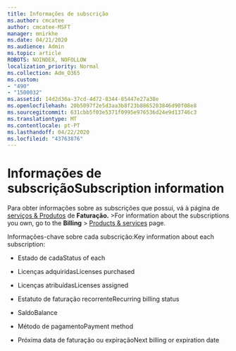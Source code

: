 ```yaml
---
title: Informações de subscrição
ms.author: cmcatee
author: cmcatee-MSFT
manager: mnirkhe
ms.date: 04/21/2020
ms.audience: Admin
ms.topic: article
ROBOTS: NOINDEX, NOFOLLOW
localization_priority: Normal
ms.collection: Adm_O365
ms.custom:
- "490"
- "1500032"
ms.assetid: 14d2d36a-37cd-4d72-8344-85447e27a38e
ms.openlocfilehash: 20b5097f2e5d3aa3b8f23b8865203846d90f08e8
ms.sourcegitcommit: 631cbb5f03e5371f0995e976536d24e9d13746c3
ms.translationtype: MT
ms.contentlocale: pt-PT
ms.lasthandoff: 04/22/2020
ms.locfileid: "43763876"
---
```

# <a name="subscription-information"></a><span data-ttu-id="df01e-102">Informações de subscrição</span><span class="sxs-lookup"><span data-stu-id="df01e-102">Subscription information</span></span>

<span data-ttu-id="df01e-103">Para obter informações sobre as subscrições que possui, vá à página de [serviços & Produtos](https://go.microsoft.com/fwlink/p/?linkid=842054) de **Faturação.** \></span><span class="sxs-lookup"><span data-stu-id="df01e-103">For information about the subscriptions you own, go to the **Billing** \> [Products & services](https://go.microsoft.com/fwlink/p/?linkid=842054) page.</span></span>
  
<span data-ttu-id="df01e-104">Informações-chave sobre cada subscrição:</span><span class="sxs-lookup"><span data-stu-id="df01e-104">Key information about each subscription:</span></span>
  
- <span data-ttu-id="df01e-105">Estado de cada</span><span class="sxs-lookup"><span data-stu-id="df01e-105">Status of each</span></span>

- <span data-ttu-id="df01e-106">Licenças adquiridas</span><span class="sxs-lookup"><span data-stu-id="df01e-106">Licenses purchased</span></span>

- <span data-ttu-id="df01e-107">Licenças atribuídas</span><span class="sxs-lookup"><span data-stu-id="df01e-107">Licenses assigned</span></span>

- <span data-ttu-id="df01e-108">Estatuto de faturação recorrente</span><span class="sxs-lookup"><span data-stu-id="df01e-108">Recurring billing status</span></span>

- <span data-ttu-id="df01e-109">Saldo</span><span class="sxs-lookup"><span data-stu-id="df01e-109">Balance</span></span>

- <span data-ttu-id="df01e-110">Método de pagamento</span><span class="sxs-lookup"><span data-stu-id="df01e-110">Payment method</span></span>

- <span data-ttu-id="df01e-111">Próxima data de faturação ou expiração</span><span class="sxs-lookup"><span data-stu-id="df01e-111">Next billing or expiration date</span></span>